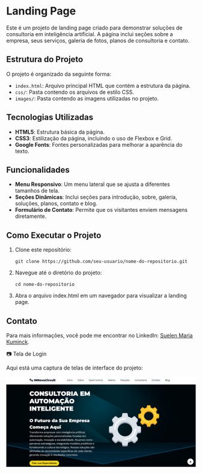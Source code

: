 # Landing Page

Este é um projeto de landing page criado para demonstrar soluções de consultoria em inteligência artificial. A página inclui seções sobre a empresa, seus serviços, galeria de fotos, planos de consultoria e contato.

## Estrutura do Projeto

O projeto é organizado da seguinte forma:

- `index.html`: Arquivo principal HTML que contém a estrutura da página.
- `css/`: Pasta contendo os arquivos de estilo CSS.
- `images/`: Pasta contendo as imagens utilizadas no projeto.

## Tecnologias Utilizadas

- **HTML5**: Estrutura básica da página.
- **CSS3**: Estilização da página, incluindo o uso de Flexbox e Grid.
- **Google Fonts**: Fontes personalizadas para melhorar a aparência do texto.

## Funcionalidades

- **Menu Responsivo**: Um menu lateral que se ajusta a diferentes tamanhos de tela.
- **Seções Dinâmicas**: Inclui seções para introdução, sobre, galeria, soluções, planos, contato e blog.
- **Formulário de Contato**: Permite que os visitantes enviem mensagens diretamente.

## Como Executar o Projeto

1. Clone este repositório:
  
       git clone https://github.com/seu-usuario/nome-do-repositorio.git

2. Navegue até o diretório do projeto:
   
       cd nome-do-repositorio

4. Abra o arquivo index.html em um navegador para visualizar a landing page.

## Contato

Para mais informações, você pode me encontrar no LinkedIn: [Suelen Maria Kuminck](https://www.linkedin.com/in/suelen-maria-kuminck/).

📷 Tela de Login

Aqui está uma captura de telas de interface do projeto:

![Tela de Login](landing_page/images/start.jpg)


